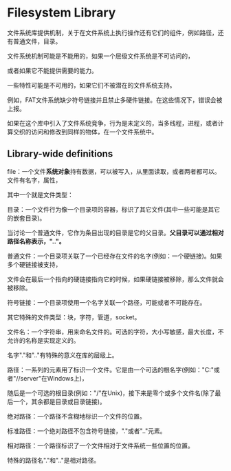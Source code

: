 # Filesystem Library

文件系统库提供机制，关于在文件系统上执行操作还有它们的组件，例如路径，还有普通文件，目录。



文件系统机制可能是不能用的，如果一个层级文件系统是不可访问的，

或者如果它不能提供需要的能力。



一些特性可能是不可用的，如果它们不被潜在的文件系统支持。

例如，FAT文件系统缺少符号链接并且禁止多硬件链接。在这些情况下，错误会被上报。



如果在这个库中引入了文件系统竞争，行为是未定义的，当多线程，进程，或者计算交织的访问和修改到同样的物体，在一个文件系统中。



## Library-wide definitions

file：一个文件**系统对象**持有数据，可以被写入，从里面读取，或者两者都可以。文件有名字，属性，

其中一个就是文件类型：

目录：一个文件行为像一个目录项的容器，标识了其它文件(其中一些可能是其它的嵌套目录)。

当讨论一个普通文件，它作为条目出现的目录是它的父目录。**父目录可以通过相对路径名称表示，".."。**

普通文件：一个目录项关联了一个已经存在文件的名字(例如：一个硬链接)。如果多个硬链接被支持，

文件会在最后一个指向的硬链接指向它的时候，如果硬链接被移除，那么文件就会被移除。

符号链接：一个目录项使用一个名字关联一个路径，可能或者不可能存在。

其它特殊的文件类型：块，字符，管道，socket。



文件名：一个字符串，用来命名文件的。可选的字符，大小写敏感，最大长度，不允许的名称是实现定义的。

名字"."和".."有特殊的意义在库的层级上。



路径：一系列的元素用了标识一个文件。它是由一个可选的根名字(例如："C:"或者"//server"在Windows上)，

随后是一个可选的根目录(例如："/"在Unix)，接下来是零个或多个文件名(除了最后一个，其余都是目录或目录链接)。

绝对路径：一个路径不含糊地标识一个文件的位置。

标准路径：一个绝对路径不包含符号链接，"."或者".."元素。

相对路径：一个路径标识了一个文件相对于文件系统一些位置的位置。

特殊的路径名"."和".."是相对路径。

































